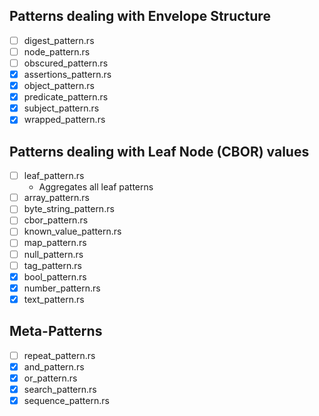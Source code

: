 ## Patterns dealing with Envelope Structure

- [ ] digest_pattern.rs
- [ ] node_pattern.rs
- [ ] obscured_pattern.rs
- [x] assertions_pattern.rs
- [x] object_pattern.rs
- [x] predicate_pattern.rs
- [x] subject_pattern.rs
- [x] wrapped_pattern.rs

## Patterns dealing with Leaf Node (CBOR) values

- [ ] leaf_pattern.rs
  - Aggregates all leaf patterns
- [ ] array_pattern.rs
- [ ] byte_string_pattern.rs
- [ ] cbor_pattern.rs
- [ ] known_value_pattern.rs
- [ ] map_pattern.rs
- [ ] null_pattern.rs
- [ ] tag_pattern.rs
- [x] bool_pattern.rs
- [x] number_pattern.rs
- [x] text_pattern.rs

## Meta-Patterns

- [ ] repeat_pattern.rs
- [x] and_pattern.rs
- [x] or_pattern.rs
- [x] search_pattern.rs
- [x] sequence_pattern.rs
